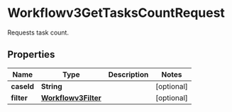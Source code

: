 

# Workflowv3GetTasksCountRequest

Requests task count.

## Properties

| Name | Type | Description | Notes |
|------------ | ------------- | ------------- | -------------|
|**caseId** | **String** |  |  [optional] |
|**filter** | [**Workflowv3Filter**](Workflowv3Filter.md) |  |  [optional] |



